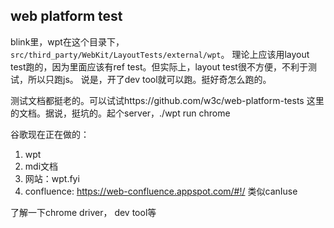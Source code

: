 ## web platform test

blink里，wpt在这个目录下，`src/third_party/WebKit/LayoutTests/external/wpt`。
理论上应该用layout test跑的，因为里面应该有ref test。但实际上，layout test很不方便，不利于测试，所以只跑js。
说是，开了dev tool就可以跑。挺好奇怎么跑的。

测试文档都挺老的。可以试试https://github.com/w3c/web-platform-tests 这里的文档。据说，挺坑的。起个server，./wpt run chrome

谷歌现在正在做的：
1. wpt
2. mdi文档
3. 网站：wpt.fyi
4. confluence: https://web-confluence.appspot.com/#!/ 类似canIuse

了解一下chrome driver， dev tool等
